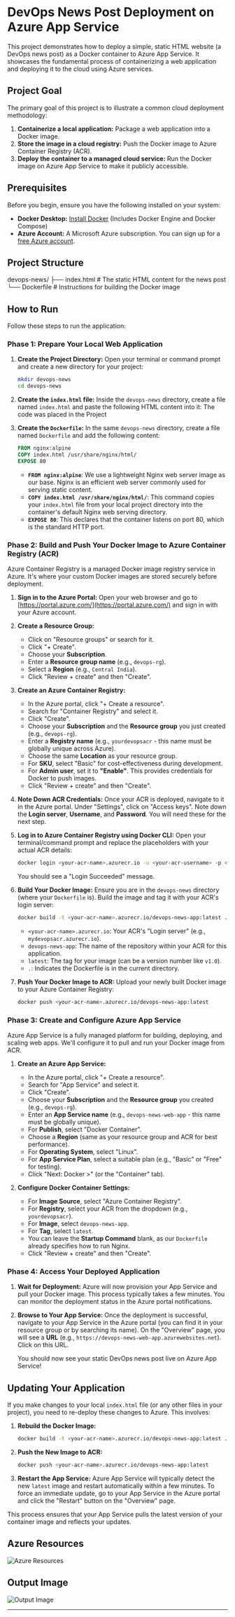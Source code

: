 # DevOps News Post Deployment on Azure App Service

This project demonstrates how to deploy a simple, static HTML website (a DevOps news post) as a Docker container to Azure App Service. It showcases the fundamental process of containerizing a web application and deploying it to the cloud using Azure services.

## Project Goal

The primary goal of this project is to illustrate a common cloud deployment methodology:
1.  **Containerize a local application:** Package a web application into a Docker image.
2.  **Store the image in a cloud registry:** Push the Docker image to Azure Container Registry (ACR).
3.  **Deploy the container to a managed cloud service:** Run the Docker image on Azure App Service to make it publicly accessible.

## Prerequisites

Before you begin, ensure you have the following installed on your system:

* **Docker Desktop:** [Install Docker](https://docs.docker.com/get-docker/) (Includes Docker Engine and Docker Compose)
* **Azure Account:** A Microsoft Azure subscription. You can sign up for a [free Azure account](https://azure.microsoft.com/en-in/free/).

## Project Structure

devops-news/
├── index.html      # The static HTML content for the news post
└── Dockerfile      # Instructions for building the Docker image

## How to Run

Follow these steps to run the application:

### Phase 1: Prepare Your Local Web Application

1.  **Create the Project Directory:**
    Open your terminal or command prompt and create a new directory for your project:

    ```bash
    mkdir devops-news
    cd devops-news
    ```

2.  **Create the `index.html` file:**
    Inside the `devops-news` directory, create a file named `index.html` and paste the following HTML content into it: The code was placed in the Project

3.  **Create the `Dockerfile`:**
    In the same `devops-news` directory, create a file named `Dockerfile` and add the following content:

    ```dockerfile
    FROM nginx:alpine
    COPY index.html /usr/share/nginx/html/
    EXPOSE 80
    ```
    * **`FROM nginx:alpine`**: We use a lightweight Nginx web server image as our base. Nginx is an efficient web server commonly used for serving static content.
    * **`COPY index.html /usr/share/nginx/html/`**: This command copies your `index.html` file from your local project directory into the container's default Nginx web serving directory.
    * **`EXPOSE 80`**: This declares that the container listens on port 80, which is the standard HTTP port.

### Phase 2: Build and Push Your Docker Image to Azure Container Registry (ACR)
Azure Container Registry is a managed Docker image registry service in Azure. It's where your custom Docker images are stored securely before deployment.

1.  **Sign in to the Azure Portal:**
    Open your web browser and go to [https://portal.azure.com/](https://portal.azure.com/) and sign in with your Azure account.

2.  **Create a Resource Group:**
    * Click on "Resource groups" or search for it.
    * Click "+ Create".
    * Choose your **Subscription**.
    * Enter a **Resource group name** (e.g., `devops-rg`).
    * Select a **Region** (e.g., `Central India`).
    * Click "Review + create" and then "Create".

3.  **Create an Azure Container Registry:**
    * In the Azure portal, click "+ Create a resource".
    * Search for "Container Registry" and select it.
    * Click "Create".
    * Choose your **Subscription** and the **Resource group** you just created (e.g., `devops-rg`).
    * Enter a **Registry name** (e.g., `yourdevopsacr` - this name must be globally unique across Azure).
    * Choose the same **Location** as your resource group.
    * For **SKU**, select "Basic" for cost-effectiveness during development.
    * For **Admin user**, set it to **"Enable"**. This provides credentials for Docker to push images.
    * Click "Review + create" and then "Create".

4.  **Note Down ACR Credentials:**
    Once your ACR is deployed, navigate to it in the Azure portal. Under "Settings", click on "Access keys". Note down the **Login server**, **Username**, and **Password**. You will need these for the next step.

5.  **Log in to Azure Container Registry using Docker CLI:**
    Open your terminal/command prompt and replace the placeholders with your actual ACR details:

    ```bash
    docker login <your-acr-name>.azurecr.io -u <your-acr-username> -p <your-acr-password>
    ```
    You should see a "Login Succeeded" message.

6.  **Build Your Docker Image:**
    Ensure you are in the `devops-news` directory (where your `Dockerfile` is). Build the image and tag it with your ACR's login server:

    ```bash
    docker build -t <your-acr-name>.azurecr.io/devops-news-app:latest .
    ```
    * `<your-acr-name>.azurecr.io`: Your ACR's "Login server" (e.g., `mydevopsacr.azurecr.io`).
    * `devops-news-app`: The name of the repository within your ACR for this application.
    * `latest`: The tag for your image (can be a version number like `v1.0`).
    * `.`: Indicates the Dockerfile is in the current directory.

7.  **Push Your Docker Image to ACR:**
    Upload your newly built Docker image to your Azure Container Registry:

    ```bash
    docker push <your-acr-name>.azurecr.io/devops-news-app:latest
    ```

### Phase 3: Create and Configure Azure App Service

Azure App Service is a fully managed platform for building, deploying, and scaling web apps. We'll configure it to pull and run your Docker image from ACR.

1.  **Create an Azure App Service:**
    * In the Azure portal, click "+ Create a resource".
    * Search for "App Service" and select it.
    * Click "Create".
    * Choose your **Subscription** and the **Resource group** you created (e.g., `devops-rg`).
    * Enter an **App Service name** (e.g., `devops-news-web-app` - this name must be globally unique).
    * For **Publish**, select "Docker Container".
    * Choose a **Region** (same as your resource group and ACR for best performance).
    * For **Operating System**, select "Linux".
    * For **App Service Plan**, select a suitable plan (e.g., "Basic" or "Free" for testing).
    * Click "Next: Docker >" (or the "Container" tab).

2.  **Configure Docker Container Settings:**
    * For **Image Source**, select "Azure Container Registry".
    * For **Registry**, select your ACR from the dropdown (e.g., `yourdevopsacr`).
    * For **Image**, select `devops-news-app`.
    * For **Tag**, select `latest`.
    * You can leave the **Startup Command** blank, as our `Dockerfile` already specifies how to run Nginx.
    * Click "Review + create" and then "Create".

### Phase 4: Access Your Deployed Application

1.  **Wait for Deployment:** Azure will now provision your App Service and pull your Docker image. This process typically takes a few minutes. You can monitor the deployment status in the Azure portal notifications.

2.  **Browse to Your App Service:**
    Once the deployment is successful, navigate to your App Service in the Azure portal (you can find it in your resource group or by searching its name). On the "Overview" page, you will see a **URL** (e.g., `https://devops-news-web-app.azurewebsites.net`). Click on this URL.

    You should now see your static DevOps news post live on Azure App Service!

## Updating Your Application

If you make changes to your local `index.html` file (or any other files in your project), you need to re-deploy these changes to Azure. This involves:

1.  **Rebuild the Docker Image:**
    ```bash
    docker build -t <your-acr-name>.azurecr.io/devops-news-app:latest .
    ```

2.  **Push the New Image to ACR:**
    ```bash
    docker push <your-acr-name>.azurecr.io/devops-news-app:latest
    ```

3.  **Restart the App Service:** Azure App Service will typically detect the new `latest` image and restart automatically within a few minutes. To force an immediate update, go to your App Service in the Azure portal and click the "Restart" button on the "Overview" page.

This process ensures that your App Service pulls the latest version of your container image and reflects your updates.

## Azure Resources

![Azure Resources](https://github.com/manoj-2606/My-Projects/blob/8c410e19e2040bd243910af6eda1189b46bb00ff/Project6/Azure%20Resources.png)

## Output Image

![Output Image](https://github.com/manoj-2606/My-Projects/blob/ca616ad1260011d468b7fbdb453bc3d334a312d1/Project6/Output%20Image.png)

---
